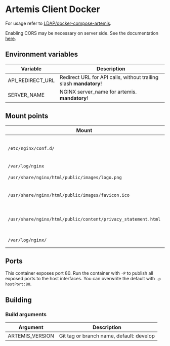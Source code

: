 # Artemis Client Docker

For usage refer to [LDAP/docker-compose-artemis](https://github.com/LDAP/docker-compose-artemis).

Enabling CORS may be necessary on server side. See the documentation [here](https://www.jhipster.tech/separating-front-end-and-api/).

## Environment variables

|Variable                  |Description                                                           |
|--------------------------|----------------------------------------------------------------------|
|API_REDIRECT_URL          |Redirect URL for API calls, without trailing slash __mandatory__!     |
|SERVER_NAME               |NGINX server_name for artemis. __mandatory__!                         |

## Mount points

|Mount                                                           |Description                                    |
|----------------------------------------------------------------|-----------------------------------------------|
|`/etc/nginx/conf.d/`                                            |generated configs, used to overwrite configs   |
|`/var/log/nginx`                                                |log directory                                  |
|`/usr/share/nginx/html/public/images/logo.png`                  |set own logo. _recommended_                    |
|`/usr/share/nginx/html/public/images/favicon.ico`               |set own favicon. _recommended_                 |
|`/usr/share/nginx/html/public/content/privacy_statement.html`   |set own privacy statement. _recommended_       |
|`/var/log/nginx/`                                               |nginx logs directory                           |

## Ports
This container exposes port 80. Run the container with `-P` to publish all exposed ports to the host interfaces.
You can overwrite the default with `-p hostPort:80`.

## Building

### Build arguments

|Argument                  |Description                                    |
|--------------------------|-----------------------------------------------|
|ARTEMIS_VERSION           |Git tag or branch name, default: develop       |